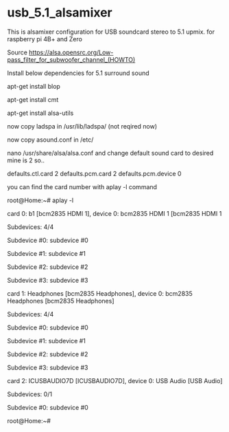 # usb_5.1_alsamixer

This is alsamixer configuration for USB soundcard stereo to 5.1 upmix. for raspberry pi 4B+ and Zero

Source https://alsa.opensrc.org/Low-pass_filter_for_subwoofer_channel_(HOWTO)

Install below dependencies for 5.1 surround sound

apt-get install blop

apt-get install cmt

apt-get install alsa-utils

now copy ladspa in /usr/lib/ladspa/ (not reqired now)

now copy asound.conf in /etc/

nano /usr/share/alsa/alsa.conf and change default sound card to desired mine is 2 so..


defaults.ctl.card 2
defaults.pcm.card 2
defaults.pcm.device 0


you can find the card number with aplay -l command

 root@Home:~# aplay -l
 
 card 0: b1 [bcm2835 HDMI 1], device 0: bcm2835 HDMI 1 [bcm2835 HDMI 1
 
  Subdevices: 4/4
  
  Subdevice #0: subdevice #0
  
  Subdevice #1: subdevice #1
  
  Subdevice #2: subdevice #2
  
  Subdevice #3: subdevice #3

card 1: Headphones [bcm2835 Headphones], device 0: bcm2835 Headphones [bcm2835 Headphones]

  Subdevices: 4/4

Subdevice #0: subdevice #0

Subdevice #1: subdevice #1

Subdevice #2: subdevice #2

Subdevice #3: subdevice #3

card 2: ICUSBAUDIO7D [ICUSBAUDIO7D], device 0: USB Audio [USB Audio]

  Subdevices: 0/1

Subdevice #0: subdevice #0

root@Home:~#
